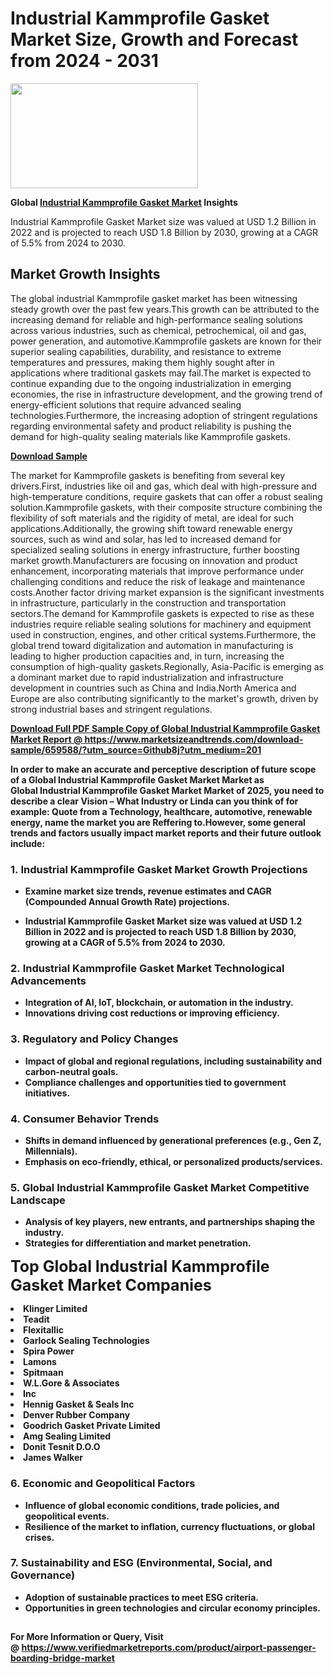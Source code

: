 <H1>Industrial Kammprofile Gasket Market Size, Growth and Forecast from 2024 - 2031</H1><img class="aligncenter size-medium wp-image-584254" src="https://thirdeyenews.in/wp-content/uploads/2024/09/Global-Market-Research-300x168.jpeg" alt="" width="300" height="168" /><p><strong>Global&nbsp;<a href="https://www.marketsizeandtrends.com/download-sample/659588/?utm_source=Github8j?utm_medium=201">Industrial Kammprofile Gasket Market</a> Insights</strong></p><p>Industrial Kammprofile Gasket Market size was valued at USD 1.2 Billion in 2022 and is projected to reach USD 1.8 Billion by 2030, growing at a CAGR of 5.5% from 2024 to 2030.</p><p><h2>Market Growth Insights</h2> <p>The global industrial Kammprofile gasket market has been witnessing steady growth over the past few years.This growth can be attributed to the increasing demand for reliable and high-performance sealing solutions across various industries, such as chemical, petrochemical, oil and gas, power generation, and automotive.Kammprofile gaskets are known for their superior sealing capabilities, durability, and resistance to extreme temperatures and pressures, making them highly sought after in applications where traditional gaskets may fail.The market is expected to continue expanding due to the ongoing industrialization in emerging economies, the rise in infrastructure development, and the growing trend of energy-efficient solutions that require advanced sealing technologies.Furthermore, the increasing adoption of stringent regulations regarding environmental safety and product reliability is pushing the demand for high-quality sealing materials like Kammprofile gaskets.</p> <p><strong><a href="#">Download Sample</a></strong></p> <p>The market for Kammprofile gaskets is benefiting from several key drivers.First, industries like oil and gas, which deal with high-pressure and high-temperature conditions, require gaskets that can offer a robust sealing solution.Kammprofile gaskets, with their composite structure combining the flexibility of soft materials and the rigidity of metal, are ideal for such applications.Additionally, the growing shift toward renewable energy sources, such as wind and solar, has led to increased demand for specialized sealing solutions in energy infrastructure, further boosting market growth.Manufacturers are focusing on innovation and product enhancement, incorporating materials that improve performance under challenging conditions and reduce the risk of leakage and maintenance costs.Another factor driving market expansion is the significant investments in infrastructure, particularly in the construction and transportation sectors.The demand for Kammprofile gaskets is expected to rise as these industries require reliable sealing solutions for machinery and equipment used in construction, engines, and other critical systems.Furthermore, the global trend toward digitalization and automation in manufacturing is leading to higher production capacities and, in turn, increasing the consumption of high-quality gaskets.Regionally, Asia-Pacific is emerging as a dominant market due to rapid industrialization and infrastructure development in countries such as China and India.North America and Europe are also contributing significantly to the market's growth, driven by strong industrial bases and stringent regulations.<p><strong><a href="#"></p><p><span class=""><strong>Download Full PDF Sample Copy of Global Industrial Kammprofile Gasket Market Report</strong> @ <a href="https://www.marketsizeandtrends.com/download-sample/659588/?utm_source=Github8j?utm_medium=201" target="_blank">https://www.marketsizeandtrends.com/download-sample/659588/?utm_source=Github8j?utm_medium=201</a></span></p><p>In order to make an accurate and perceptive description of future scope of a Global&nbsp;Industrial Kammprofile Gasket Market Market as Global&nbsp;Industrial Kammprofile Gasket Market Market of 2025, you need to describe a clear Vision &ndash; What Industry or Linda can you think of for example: Quote from a Technology, healthcare, automotive, renewable energy, name the market you are Reffering to.However, some general trends and factors usually impact market reports and their future outlook include:</p><h3>1.&nbsp;<strong>Industrial Kammprofile Gasket Market Growth Projections</strong></h3><ul><li>Examine market size trends, revenue estimates and CAGR (Compounded Annual Growth Rate) projections.</li><li><p>Industrial Kammprofile Gasket Market size was valued at USD 1.2 Billion in 2022 and is projected to reach USD 1.8 Billion by 2030, growing at a CAGR of 5.5% from 2024 to 2030.</p></li></ul><h3>2.&nbsp;<strong>Industrial Kammprofile Gasket Market Technological Advancements</strong></h3><ul><li>Integration of AI, IoT, blockchain, or automation in the industry.</li><li>Innovations driving cost reductions or improving efficiency.</li></ul><h3>3.&nbsp;<strong>Regulatory and Policy Changes</strong></h3><ul><li>Impact of global and regional regulations, including sustainability and carbon-neutral goals.</li><li>Compliance challenges and opportunities tied to government initiatives.</li></ul><h3>4.&nbsp;<strong>Consumer Behavior Trends</strong></h3><ul><li>Shifts in demand influenced by generational preferences (e.g., Gen Z, Millennials).</li><li>Emphasis on eco-friendly, ethical, or personalized products/services.</li></ul><h3>5.&nbsp;<strong>Global Industrial Kammprofile Gasket Market Competitive Landscape</strong></h3><ul><li>Analysis of key players, new entrants, and partnerships shaping the industry.</li><li>Strategies for differentiation and market penetration.</li></ul><p data-pm-slice="1 1 []"><span style="color: inherit; font-family: inherit; font-size: 25px;">Top Global Industrial Kammprofile Gasket Market Companies</span></p><div class="" data-test-id=""><p><li>Klinger Limited</li><li> Teadit</li><li> Flexitallic</li><li> Garlock Sealing Technologies</li><li> Spira Power</li><li> Lamons</li><li> Spitmaan</li><li> W.L.Gore & Associates</li><li> Inc</li><li> Hennig Gasket & Seals Inc</li><li> Denver Rubber Company</li><li> Goodrich Gasket Private Limited</li><li> Amg Sealing Limited</li><li> Donit Tesnit D.O.O</li><li> James Walker</li></p></div><h3>6.&nbsp;<strong>Economic and Geopolitical Factors</strong></h3><ul><li>Influence of global economic conditions, trade policies, and geopolitical events.</li><li>Resilience of the market to inflation, currency fluctuations, or global crises.</li></ul><h3>7.&nbsp;<strong>Sustainability and ESG (Environmental, Social, and Governance)</strong></h3><ul><li>Adoption of sustainable practices to meet ESG criteria.</li><li>Opportunities in green technologies and circular economy principles.</li></ul><h2><strong style="font-size: 14px;">For More Information or Query, Visit @&nbsp;</strong><a style="background-color: #ffffff; font-size: 14px;" href="https://www.marketsizeandtrends.com/report/industrial-kammprofile-gasket-market/" target="_blank">https://www.verifiedmarketreports.com/product/airport-passenger-boarding-bridge-market</a></h2>
